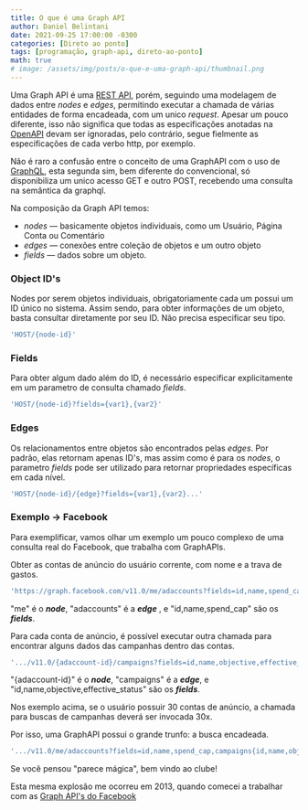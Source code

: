 ```yaml
---
title: O que é uma Graph API
author: Daniel Belintani
date: 2021-09-25 17:00:00 -0300
categories: [Direto ao ponto]
tags: [programação, graph-api, direto-ao-ponto]
math: true
# image: /assets/img/posts/o-que-e-uma-graph-api/thumbnail.png
---
```


Uma Graph API é uma [REST API](https://www.openapis.org/), porém, seguindo uma modelagem de dados entre *nodes* e *edges*, permitindo executar a chamada de várias entidades de forma encadeada, com um unico *request*. Apesar um pouco diferente, isso não significa que todas as especificações anotadas na [OpenAPI](https://spec.openapis.org/oas/latest.html) devam ser ignoradas, pelo contrário, segue fielmente as especificações de cada verbo http, por exemplo.

Não é raro a confusão entre o conceito de uma GraphAPI com o uso de [GraphQL](https://graphql.org/learn/), esta segunda sim, bem diferente do convencional, só disponibiliza um unico acesso GET e outro POST, recebendo uma consulta na semântica da graphql.

Na composição da Graph API temos:

- *nodes* — basicamente objetos individuais, como um Usuário, Página Conta ou Comentário
- *edges* — conexões entre coleção de objetos e um outro objeto
- *fields* — dados sobre um objeto.


### Object ID's

Nodes por serem objetos individuais, obrigatoriamente cada um possui um ID único no sistema. Assim sendo, para obter informações de um objeto, basta consultar diretamente por seu ID. Não precisa especificar seu tipo. 

```jsx
'HOST/{node-id}'
```
### Fields

Para obter algum dado além do ID, é necessário especificar explicitamente em um parametro de consulta chamado *fields*. 

```jsx
'HOST/{node-id}?fields={var1},{var2}'
```

### Edges

Os relacionamentos entre objetos são encontrados pelas *edges*. Por padrão, elas retornam apenas ID's, mas assim como é para os *nodes*, o parametro *fields* pode ser utilizado para retornar propriedades específicas em cada nível.

```jsx
'HOST/{node-id}/{edge}?fields={var1},{var2}...'
```

### Exemplo → Facebook

Para exemplificar, vamos olhar um exemplo um pouco complexo de uma consulta real do Facebook, que trabalha com GraphAPIs.

Obter as contas de anúncio do usuário corrente, com nome e a trava de gastos.

```jsx
'https://graph.facebook.com/v11.0/me/adaccounts?fields=id,name,spend_cap'
```

"me" é o ***node***, "adaccounts" é a ***edge*** , e "id,name,spend_cap" são os ***fields***.

Para cada conta de anúncio, é possível executar outra chamada para encontrar alguns dados das campanhas dentro das contas.

```jsx
'.../v11.0/{adaccount-id}/campaigns?fields=id,name,objective,effective_status'
```

"{adaccount-id}" é o ***node***, "campaigns" é a ***edge***, e "id,name,objective,effective_status" são os ***fields***.

Nos exemplo acima, se o usuário possuir 30 contas de anúncio, a chamada para buscas de campanhas deverá ser invocada 30x.

Por isso, uma GraphAPI possui o grande trunfo: a busca encadeada.

```jsx
'.../v11.0/me/adaccounts?fields=id,name,spend_cap,campaigns{id,name,objective,effective_status}'
```

Se você pensou "parece mágica", bem vindo ao clube! 

Esta mesma explosão me ocorreu em 2013, quando comecei a trabalhar com as [Graph API's do Facebook](https://developers.facebook.com/docs/graph-api/overview)
